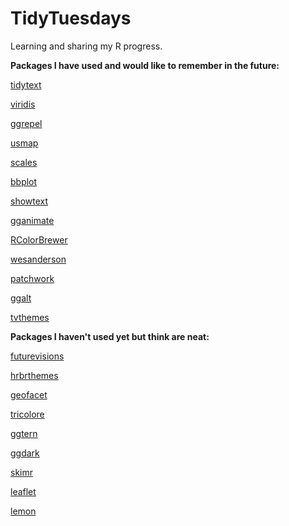 # TidyTuesdays

Learning and sharing my R progress. 

**Packages I have used and would like to remember in the future:**

[tidytext](https://cran.r-project.org/web/packages/tidytext/vignettes/tidytext.html)

[viridis](https://cran.r-project.org/web/packages/viridis/vignettes/intro-to-viridis.html)

[ggrepel](https://ggrepel.slowkow.com/articles/examples.html)

[usmap](https://cran.r-project.org/web/packages/usmap/vignettes/mapping.html)

[scales](https://www.rdocumentation.org/packages/scales/versions/0.4.1)

[bbplot](https://github.com/bbc/bbplot)

[showtext](https://github.com/yixuan/showtext)

[gganimate](https://github.com/thomasp85/gganimate)

[RColorBrewer](https://www.r-graph-gallery.com/38-rcolorbrewers-palettes.html)

[wesanderson](https://github.com/karthik/wesanderson)

[patchwork](https://github.com/thomasp85/patchwork)

[ggalt](https://yonicd.github.io/ggalt/index.html)

[tvthemes](https://ryo-n7.github.io/2019-05-16-introducing-tvthemes-package/)



**Packages I haven't used yet but think are neat:**

[futurevisions](https://github.com/JoeyStanley/futurevisions)

[hrbrthemes](https://github.com/hrbrmstr/hrbrthemes)

[geofacet](https://github.com/hafen/geofacet)

[tricolore](https://github.com/jschoeley/tricolore)

[ggtern](http://www.ggtern.com/)

[ggdark](https://github.com/nsgrantham/ggdark)

[skimr](https://github.com/ropensci/skimr)

[leaflet](https://rstudio.github.io/leaflet/)

[lemon](https://github.com/stefanedwards/lemon)

